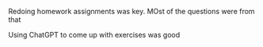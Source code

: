 Redoing homework assignments was key. MOst of the questions were from that

Using ChatGPT to come up with exercises was good
